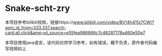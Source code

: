 # Snake-scht-zry
本项目参考bilibili视频，链接https://www.bilibili.com/video/BV14h411z7CW/?spm_id_from=333.337.search-card.all.click&amp;vd_source=e55fea986666c7c48287178a460e50e7

本项目使用java语言，该代码仅供学习参考，如有错误，概不负责，原作者代码编写视频如上
